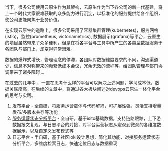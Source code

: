 当下，很多公司使用云原生作为其架构，云原生作为当下各公司的新一代基建，将上一个时代大家很难获取的众多能力进行沉淀，以标准化的服务提供给各个组织，使公司更能聚焦于业务价值。  

在实现云原生的道路上，很多公司采用了容器集群管理(kubernetes)，服务网格(istio)，监控(prometheus, victoriametrics), 数据展示(grafana)等平台，云原生的项目虽然带来了众多便利，但是在将各平台与工具中所产生的各类型数据服务于各团队与部门上，却变得异常艰难。  

数据的爆炸式增长，管理理念的停滞，各团队对数据维度要求的不同，沟通渠道少，信息不对称带来的频繁低成本会议，冗余无效的流程等，给团队管理与部门协调带来了诸多障碍，。  

在过去的几年中 ，一直在思考什么样的平台可以解决上述问题，学习成本低，数据关联度高，在后续的文章中，将通过各大板块阐述对devops云原生一体化平台的思考与实践。  

1. [发布平台](deployment_platform/README.md) - 全自研，将服务运营载体与代码解耦，可扩展性强，灵活支持增量发布/多版本共存等功能
2. [服务运营状态分析平台](tracing_platform/README.md) - 全自研，基于isito基础数据，支持链路跟踪，上下游数据报文复现，与日志平台的对接，对平台运营状态从宏观到微观的各维度数据展示，以及自定义发布模式等
3. 日志平台 - 半自研，基于社区loki设计思想，简化其功能，对接服务运营状态分析平台，多维度检索日志，快速定位日志与数据重现
